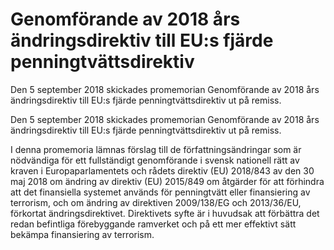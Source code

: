 # Genomförande av 2018 års ändringsdirektiv till EU:s fjärde penningtvättsdirektiv

Den 5 september 2018 skickades promemorian Genomförande av 2018 års ändringsdirektiv till EU:s fjärde penningtvättsdirektiv ut på remiss.

Den 5 september 2018 skickades promemorian Genomförande av 2018 års ändringsdirektiv till EU:s fjärde penningtvättsdirektiv ut på remiss.

I denna promemoria lämnas förslag till de författningsändringar som är nödvändiga för ett fullständigt genomförande i svensk nationell rätt av kraven i Europaparlamentets och rådets direktiv (EU) 2018/843 av den 30 maj 2018 om ändring av direktiv (EU) 2015/849 om åtgärder för att förhindra att det finansiella systemet används för penningtvätt eller finansiering av terrorism, och om ändring av direktiven 2009/138/EG och 2013/36/EU, förkortat ändringsdirektivet. Direktivets syfte är i huvudsak att förbättra det redan befintliga förebyggande ramverket och på ett mer effektivt sätt bekämpa finansiering av terrorism.
